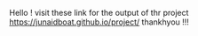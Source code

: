 Hello ! visit these link for the output of thr project 
https://junaidboat.github.io/project/
thankhyou !!!
